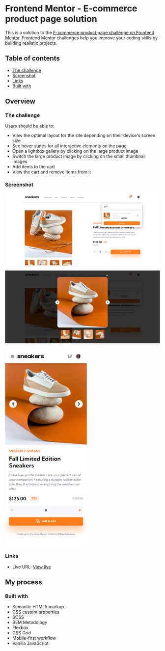 # Frontend Mentor - E-commerce product page solution

This is a solution to the [E-commerce product page challenge on Frontend Mentor](https://www.frontendmentor.io/challenges/ecommerce-product-page-UPsZ9MJp6). Frontend Mentor challenges help you improve your coding skills by building realistic projects.

## Table of contents
  - [The challenge](#the-challenge)
  - [Screenshot](#screenshot)
  - [Links](#links)
  - [Built with](#built-with)


## Overview

### The challenge

Users should be able to:

- View the optimal layout for the site depending on their device's screen size
- See hover states for all interactive elements on the page
- Open a lightbox gallery by clicking on the large product image
- Switch the large product image by clicking on the small thumbnail images
- Add items to the cart
- View the cart and remove items from it

### Screenshot

![](https://github.com/mRutkowski99/ecommerce-product-single-page/blob/bfe78a8f853d08f55d5a82cd0f65f04585ab6001/images/FireShot%20Capture%20017%20-%20Frontend%20Mentor%20-%20E-commerce%20product%20page%20-%20127.0.0.1.png)

![](https://github.com/mRutkowski99/ecommerce-product-single-page/blob/bfe78a8f853d08f55d5a82cd0f65f04585ab6001/images/FireShot%20Capture%20018%20-%20Frontend%20Mentor%20-%20E-commerce%20product%20page%20-%20127.0.0.1.png)

![](https://github.com/mRutkowski99/ecommerce-product-single-page/blob/bfe78a8f853d08f55d5a82cd0f65f04585ab6001/images/FireShot%20Capture%20019%20-%20Frontend%20Mentor%20-%20E-commerce%20product%20page%20-%20127.0.0.1.png)


### Links

- Live URL: [View live](https://mrutkowski99.github.io/ecommerce-product-single-page/)

## My process

### Built with

- Semantic HTML5 markup
- CSS custom properties
- SCSS
- BEM Metodology
- Flexbox
- CSS Grid
- Mobile-first workflow
- Vanilla JavaScript

